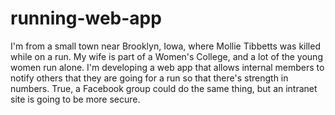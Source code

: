 # running-web-app
I'm from a small town near Brooklyn, Iowa, where Mollie Tibbetts was killed while on a run. My wife is part of a Women's College, and a lot of the young women run alone. I'm developing a web app that allows internal members to notify others that they are going for a run so that there's strength in numbers. True, a Facebook group could do the same thing, but an intranet site is going to be more secure.
